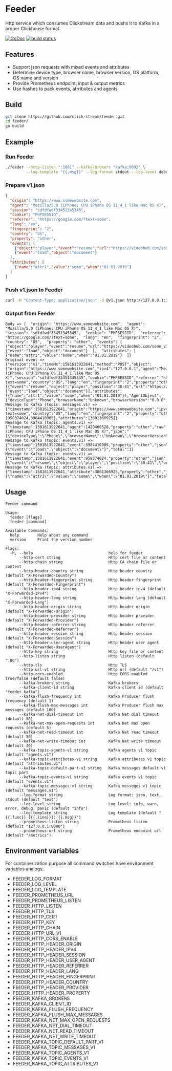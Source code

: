 # Feeder

Http service which consumes Clickstream data and pushs it to Kafka in a proper Clickhouse format.

[![GoDoc](https://godoc.org/github.com/click-stream/feeder?status.svg)](https://godoc.org/github.com/click-stream/feeder)
[![build status](https://img.shields.io/travis/click-stream/feeder/master.svg?style=flat-square)](https://travis-ci.org/click-stream/feeder)

## Features

- Support json requests with mixed events and attributes
- Determine device type, browser name, browser version, OS platform, OS name and version
- Provide Prometheus endpoint, input & output metrics
- Use hashes to pack events, atrributes and agents

## Build

```sh
git clone https://github.com/click-stream/feeder.git
cd feeder/
go build
```

## Example

### Run Feeder

```sh
./feeder --http-listen ":1081" --kafka-brokers "kafka:9092" \
         --log-template "{{.msg}}" --log-format stdout --log-level debug 
```

### Prepare v1.json

```json
{
  "origin": "https://www.somewebsite.com",
  "agent": "Mozilla/5.0 (iPhone; CPU iPhone OS 11_4_1 like Mac OS X)",
  "session": "sdfdfwdf33451345345",
  "cookie": "PHPSESSID",
  "referrer": "https://google.com/?text=some",
  "lang": "en",
  "fingerprint": "2",
  "country": "US",
  "property": "other",
  "events": [
    {"object":"player","event":"resume","url":"https://videohub.com/some_video.mp4","position":"30:41"},
    {"event":"load","object":"document"}
  ],
  "attributes": [
    {"name":"attr1","value":"some","when":"01.01.2019"}
  ]
}
```

### Push v1.json to Feeder

```sh
curl -H "Content-Type: application/json" -d @v1.json http://127.0.0.1:1081/v1
```

### Output from Feeder

```
Body => {  "origin": "https://www.somewebsite.com",  "agent": "Mozilla/5.0 (iPhone; CPU iPhone OS 11_4_1 like Mac OS X)",  "session": "sdfdfwdf33451345345",  "cookie": "PHPSESSID",  "referrer": "https://google.com/?text=some",  "lang": "en",  "fingerprint": "2",  "country": "US",  "property": "other",  "events": [    {"object":"player","event":"resume","url":"https://videohub.com/some_video.mp4","position":"30:41"},    {"event":"load","object":"document"}  ],  "attributes": [    {"name":"attr1","value":"some","when":"01.01.2019"}  ]}
Original event => {"version":"v1","timeMs":1581613922641,"method":"POST","object":{"origin":"https://www.somewebsite.com","ipv4":"127.0.0.1","agent":"Mozilla/5.0 (iPhone; CPU iPhone OS 11_4_1 like Mac OS X)","session":"sdfdfwdf33451345345","cookie":"PHPSESSID","referrer":"https://google.com/?text=some","country":"US","lang":"en","fingerprint":"2","property":"other","events":[{"event":"resume","object":"player","position":"30:41","url":"https://videohub.com/some_video.mp4"},{"event":"load","object":"document"}],"attributes":[{"name":"attr1","value":"some","when":"01.01.2019"}],"AgentObject":{"deviceType":"Phone","browserName":"Unknown","browserVersion":"0.0.0","osPlatform":"iPhone","osName":"iOS","osVersion":"11.4.1"}}}
Message to Kafka (topic: messages.v1) => {"timestamp":1581613922641,"origin":"https://www.somewebsite.com","ipv4":"127.0.0.1","agent":1420460528,"session":"sdfdfwdf33451345345","referrer":"https://google.com/?text=some","country":"US","lang":"en","fingerprint":"2","property":"other","events":[958374024,3984410905],"attributes":[3801366925]}
Message to Kafka (topic: agents.v1) => {"timestamp":1581613922641,"agent":1420460528,"property":"other","raw":"Mozilla/5.0 (iPhone; CPU iPhone OS 11_4_1 like Mac OS X)","json":"{\"deviceType\":\"Phone\",\"browserName\":\"Unknown\",\"browserVersion\":\"0.0.0\",\"osPlatform\":\"iPhone\",\"osName\":\"iOS\",\"osVersion\":\"11.4.1\"}"}
Message to Kafka (topic: events.v1) => {"timestamp":1581613922641,"event":3984410905,"property":"other","json":"{\"event\":\"load\",\"object\":\"document\"}","total":1}
Message to Kafka (topic: events.v1) => {"timestamp":1581613922641,"event":958374024,"property":"other","json":"{\"event\":\"resume\",\"object\":\"player\",\"position\":\"30:41\",\"url\":\"https://videohub.com/some_video.mp4\"}","total":1}
Message to Kafka (topic: attributes.v1) => {"timestamp":1581613922641,"attribute":3801366925,"property":"other","json":"{\"name\":\"attr1\",\"value\":\"some\",\"when\":\"01.01.2019\"}","total":1}
```

## Usage

```
Feeder command

Usage:
  feeder [flags]
  feeder [command]

Available Commands:
  help        Help about any command
  version     Print the version number

Flags:
  -h, --help                                 help for feeder
      --http-cert string                     Http cert file or content
      --http-chain string                    Http CA chain file or content
      --http-header-country string           Http header country (default "X-Forwarded-Country")
      --http-header-fingerprint string       Http header fingerprint (default "X-Forwarded-Fingerprint")
      --http-header-ipv4 string              Http header ipv4 (default "X-Forwarded-IPv4")
      --http-header-lang string              Http header lang (default "X-Forwarded-Lang")
      --http-header-origin string            Http header origin (default "X-Forwarded-Origin")
      --http-header-provider string          Http header provider (default "X-Forwarded-Provider")
      --http-header-referrer string          Http header referrer (default "X-Forwarded-Referrer")
      --http-header-session string           Http header session (default "X-Forwarded-Session")
      --http-header-user-agent string        Http header user agent (default "X-Forwarded-UserAgent")
      --http-key string                      Http key file or content
      --http-listen string                   Http listen (default ":80")
      --http-tls                             Http TLS
      --http-url-v1 string                   Http url (default "/v1")
      --http-cors-enabled                    Http CORS enabled true/false (default false)
      --kafka-brokers string                 Kafka brokers
      --kafka-client-id string               Kafka client id (default "feeder_kafka")
      --kafka-flush-frequency int            Kafka Producer flush frequency (default 1)
      --kafka-flush-max-messages int         Kafka Producer flush max messages (default 100)
      --kafka-net-dial-timeout int           Kafka Net dial timeout (default 30)
      --kafka-net-max-open-requests int      Kafka Net max open requests (default 5)
      --kafka-net-read-timeout int           Kafka Net read timeout (default 30)
      --kafka-net-write-timeout int          Kafka Net write timeout (default 30)
      --kafka-topic-agents-v1 string         Kafka agents v1 topic (default "agents.v1")
      --kafka-topic-attributes-v1 string     Kafka attributes v1 topic (default "attributes.v1")
      --kafka-topic-default-part-v1 string   Kafka messages default v1 topic part
      --kafka-topic-events-v1 string         Kafka events v1 topic (default "events.v1")
      --kafka-topic-messages-v1 string       Kafka messages v1 topic (default "messages.v1")
      --log-format string                    Log format: json, text, stdout (default "text")
      --log-level string                     Log level: info, warn, error, debug, panic (default "info")
      --log-template string                  Log template (default "{{.func}} [{{.line}}]: {{.msg}}")
      --prometheus-listen string             Prometheus listen (default "127.0.0.1:8080")
      --prometheus-url string                Prometheus endpoint url (default "/metrics")
```

## Environment variables

For containerization purpose all command switches have environment variables analogs.

- FEEDER_LOG_FORMAT
- FEEDER_LOG_LEVEL
- FEEDER_LOG_TEMPLATE
- FEEDER_PROMETHEUS_URL
- FEEDER_PROMETHEUS_LISTEN
- FEEDER_HTTP_LISTEN
- FEEDER_HTTP_TLS
- FEEDER_HTTP_CERT
- FEEDER_HTTP_KEY
- FEEDER_HTTP_CHAIN
- FEEDER_HTTP_URL_V1
- FEEDER_HTTP_CORS_ENABLE
- FEEDER_HTTP_HEADER_ORIGIN
- FEEDER_HTTP_HEADER_IPV4
- FEEDER_HTTP_HEADER_SESSION
- FEEDER_HTTP_HEADER_USER_AGENT
- FEEDER_HTTP_HEADER_REFERRER
- FEEDER_HTTP_HEADER_LANG
- FEEDER_HTTP_HEADER_FINGERPRINT
- FEEDER_HTTP_HEADER_COUNTRY
- FEEDER_HTTP_HEADER_PROVIDER
- FEEDER_HTTP_HEADER_PROPERTY
- FEEDER_KAFKA_BROKERS
- FEEDER_KAFKA_CLIENT_ID
- FEEDER_KAFKA_FLUSH_FREQUENCY
- FEEDER_KAFKA_FLUSH_MAX_MESSAGES
- FEEDER_KAFKA_NET_MAX_OPEN_REQUESTS
- FEEDER_KAFKA_NET_DIAL_TIMEOUT
- FEEDER_KAFKA_NET_READ_TIMEOUT
- FEEDER_KAFKA_NET_WRITE_TIMEOUT
- FEEDER_KAFKA_TOPIC_DEFAULT_PART_V1
- FEEDER_KAFKA_TOPIC_MESSAGES_V1
- FEEDER_KAFKA_TOPIC_AGENTS_V1
- FEEDER_KAFKA_TOPIC_EVENTS_V1
- FEEDER_KAFKA_TOPIC_ATTRIBUTES_V1
